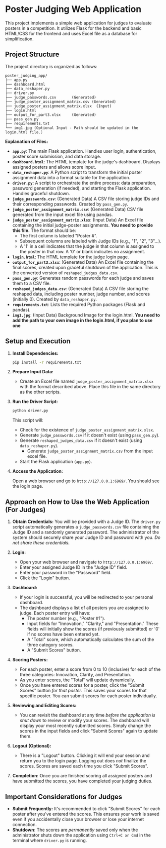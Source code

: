 # Poster Judging Web Application

This project implements a simple web application for judges to evaluate posters in a competition. It utilizes Flask for the backend and basic HTML/CSS for the frontend and uses Excel file as a database for simplification.

## Project Structure

The project directory is organized as follows:

```
poster_judging_app/
├── app.py
├── dashboard.html
├── data_reshaper.py
├── driver.py
├── judge_passwords.csv       (Generated)
├── judge_poster_assignment_matrix.csv (Generated)
├── judge_poster_assignment_matrix.xlsx  (Input)
├── login.html
├── output_for_part3.xlsx     (Generated)
├── pass_gen.py
├── requirements.txt
└── img1.jpg (Optional Input - Path should be updated in the login.html file.)
```

**Explanation of Files:**

*   **`app.py`**:  The main Flask application.  Handles user login, authentication, poster score submission, and data storage.
*   **`dashboard.html`**:  The HTML template for the judge's dashboard.  Displays assigned posters and allows score input.
*   **`data_reshaper.py`**: A Python script to transform the initial poster assignment data into a format suitable for the application.
*   **`driver.py`**: A script to orchestrate the entire process: data preparation, password generation (if needed), and starting the Flask application.  Handles graceful shutdown.
*   **`judge_passwords.csv`**: (Generated Data) A CSV file storing judge IDs and their corresponding passwords. Created by `pass_gen.py`.
*    **`judge_poster_assignment_matrix.csv`**: (Generated Data) CSV file generated from the input excel file using pandas.
*   **`judge_poster_assignment_matrix.xlsx`**:  (Input Data) An Excel file containing the initial judge-poster assignments.  **You need to provide this file.**  The format should be:
    *   The first column is labeled "Poster #".
    *   Subsequent columns are labeled with Judge IDs (e.g., "1", "2", "3"...).
    *   A '1' in a cell indicates that the judge in that column is assigned to the poster in that row.  A '0' or blank indicates no assignment.
*   **`login.html`**: The HTML template for the judge login page.
*   **`output_for_part3.xlsx`**: (Generated Data) An Excel file containing the final scores, created upon graceful shutdown of the application.  This is the converted version of `reshaped_judges_data.csv`.
*   **`pass_gen.py`**:  Generates random passwords for each judge and saves them to a CSV file.
* **`reshaped_judges_data.csv`**: (Generated Data)  A CSV file storing the reshaped data, including poster number, judge number, and scores (initially 0).  Created by `data_reshaper.py`.
*   **`requirements.txt`**: Lists the required Python packages (Flask and pandas).
*   **`img1.jpg`**: (Input Data) Background Image for the login.html. **You need to add the path to your own image in the login.html, if you plan to use one**

## Setup and Execution

1.  **Install Dependencies:**

    ```bash
    pip install -r requirements.txt
    ```

2.  **Prepare Input Data:**

    *   Create an Excel file named `judge_poster_assignment_matrix.xlsx` with the format described above.  Place this file in the same directory as the other scripts.

3.  **Run the Driver Script:**

    ```bash
    python driver.py
    ```

    This script will:
    *   Check for the existence of `judge_poster_assignment_matrix.xlsx`.
    *   Generate `judge_passwords.csv` if it doesn't exist (using `pass_gen.py`).
    *   Generate `reshaped_judges_data.csv` if it doesn't exist (using `data_reshaper.py`).
        *   Generate `judge_poster_assignment_matrix.csv` from the input excel file.
    *   Start the Flask application (`app.py`).

4.  **Access the Application:**

    Open a web browser and go to `http://127.0.0.1:6969/`.  You should see the login page.

## Approach on How to Use the Web Application (For Judges)

1.  **Obtain Credentials:** You will be provided with a Judge ID.  The `driver.py` script automatically generates a `judge_passwords.csv` file containing the Judge ID and a randomly generated password.  The administrator of the system should securely share your Judge ID and password with you.  *Do not share these credentials.*

2.  **Login:**
    *   Open your web browser and navigate to `http://127.0.0.1:6969/`.
    *   Enter your assigned Judge ID in the "Judge ID" field.
    *   Enter your password in the "Password" field.
    *   Click the "Login" button.

3.  **Dashboard:**
    *   If your login is successful, you will be redirected to your personal dashboard.
    *   The dashboard displays a list of all posters you are assigned to judge.  Each poster entry will have:
        *   The poster number (e.g., "Poster #1").
        *   Input fields for "Innovation," "Clarity," and "Presentation."  These fields will initially show the scores (if previously submitted) or '0' if no scores have been entered yet.
        *   A "Total" score, which automatically calculates the sum of the three category scores.
        *   A "Submit Scores" button.

4.  **Scoring Posters:**
    *   For each poster, enter a score from 0 to 10 (inclusive) for each of the three categories: Innovation, Clarity, and Presentation.
    *   As you enter scores, the "Total" will update dynamically.
    *   Once you have entered scores for a poster, click the "Submit Scores" button *for that poster*.  This saves your scores for that specific poster.  You can submit scores for each poster individually.

5.  **Reviewing and Editing Scores:**
    *   You can revisit the dashboard at any time *before the application is shut down* to review or modify your scores.  The dashboard will display your most recently submitted scores.  Simply change the scores in the input fields and click "Submit Scores" again to update them.

6.  **Logout (Optional):**
     *  There is a "Logout" button. Clicking it will end your session and return you to the login page. Logging out does *not* finalize the scores. Scores are saved each time you click "Submit Scores".

7. **Completion:** Once you are finished scoring all assigned posters and have submitted the scores, you have completed your judging duties.

## Important Considerations for Judges

*   **Submit Frequently:** It's recommended to click "Submit Scores" for each poster after you've entered the scores. This ensures your work is saved even if you accidentally close your browser or lose your internet connection.
*   **Shutdown:**  The scores are *permanently* saved only when the administrator shuts down the application using `Ctrl+C or Cmd` in the terminal where `driver.py` is running.
